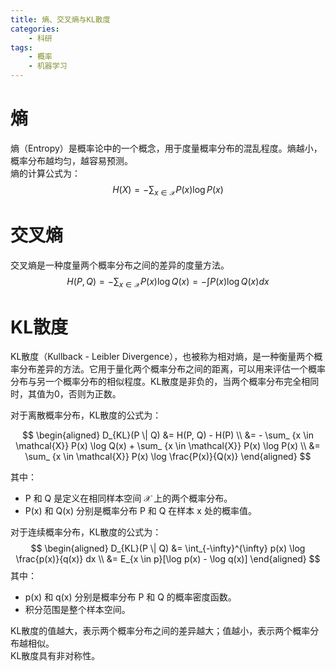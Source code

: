 ```yaml
---
title: 熵、交叉熵与KL散度
categories: 
    - 科研
tags: 
    - 概率
    - 机器学习
---
```


# 熵
熵（Entropy）是概率论中的一个概念，用于度量概率分布的混乱程度。熵越小，概率分布越均匀，越容易预测。  
熵的计算公式为：
$$ H(X) = - \sum_ {x \in \mathcal{X}} P(x) \log P(x) $$

# 交叉熵
交叉熵是一种度量两个概率分布之间的差异的度量方法。
$$ H(P, Q) = - \sum_ {x \in \mathcal{X}} P(x) \log Q(x) = - \int P(x) \log Q(x) dx $$

# KL散度

KL散度（Kullback - Leibler Divergence），也被称为相对熵，是一种衡量两个概率分布差异的方法。它用于量化两个概率分布之间的距离，可以用来评估一个概率分布与另一个概率分布的相似程度。KL散度是非负的，当两个概率分布完全相同时，其值为0，否则为正数。


对于离散概率分布，KL散度的公式为：

$$
\begin{aligned}
D_{KL}(P \| Q) &= H(P, Q) - H(P)  \\ 
&= - \sum_ {x \in \mathcal{X}} P(x) \log Q(x) + \sum_ {x \in \mathcal{X}} P(x) \log P(x) \\
&= \sum_ {x \in \mathcal{X}} P(x) \log \frac{P(x)}{Q(x)}
\end{aligned}
$$

其中：
- P 和 Q 是定义在相同样本空间 $\mathcal{X}$ 上的两个概率分布。
- P(x) 和 Q(x) 分别是概率分布 P 和 Q 在样本 x 处的概率值。

对于连续概率分布，KL散度的公式为：
$$
\begin{aligned}
D_{KL}(P \| Q) &= \int_{-\infty}^{\infty} p(x) \log \frac{p(x)}{q(x)} dx \\
 &= E_{x \in p}[\log p(x) - \log q(x)] 
\end{aligned}
$$
其中：
- p(x) 和 q(x) 分别是概率分布 P 和 Q 的概率密度函数。
- 积分范围是整个样本空间。

KL散度的值越大，表示两个概率分布之间的差异越大；值越小，表示两个概率分布越相似。  
KL散度具有非对称性。